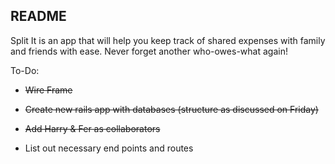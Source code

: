 ## README

Split It is an app that will help you keep track of shared expenses with family and friends with ease.
Never forget another who-owes-what again!


To-Do:

* ~~Wire Frame~~

* ~~Create new rails app with databases (structure as discussed on Friday)~~

* ~~Add Harry & Fer as collaborators~~

* List out necessary end points and routes

